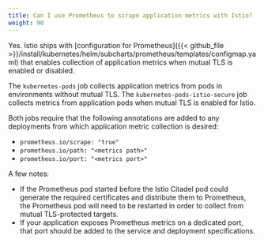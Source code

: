 ```yaml
---
title: Can I use Prometheus to scrape application metrics with Istio?
weight: 90
---
```


Yes. Istio ships with [configuration for Prometheus]({{< github_file >}}/install/kubernetes/helm/subcharts/prometheus/templates/configmap.yaml)
that enables collection of application metrics when mutual TLS is enabled or disabled.

The `kubernetes-pods` job collects application metrics from pods in environments without mutual TLS. The `kubernetes-pods-istio-secure` job collects metrics
from application pods when mutual TLS is enabled for Istio.

Both jobs require that the following annotations are added to any deployments from which application metric collection is desired:

- `prometheus.io/scrape: "true"`
- `prometheus.io/path: "<metrics path>"`
- `prometheus.io/port: "<metrics port>"`

A few notes:

- If the Prometheus pod started before the Istio Citadel pod could generate the required certificates and distribute them to Prometheus, the Prometheus pod will need to
be restarted in order to collect from mutual TLS-protected targets.
- If your application exposes Prometheus metrics on a dedicated port, that port should be added to the service and deployment specifications.
